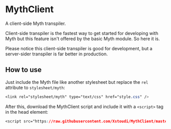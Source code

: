 # MythClient

A client-side Myth transpiler.

Client-side transpiler is the fastest way to get started for developing with Myth but this feature isn't offered by the basic Myth module. So here it is.

Please notice this client-side transpiler is good for development, but a server-sider transpiler is far better in production.

## How to use

Just include the Myth file like another stylesheet but replace the `rel` attribute to `stylesheet/myth`:

```css
<link rel="stylesheet/myth" type="text/css" href="style.css" />
```

After this, download the MythClient script and include it with a `<script>` tag in the head element:

```css
<script src="https://raw.githubusercontent.com/Xstoudi/MythClient/master/dist/mythclient.min.js" type="text/javascript"></script>
```
